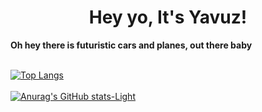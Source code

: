 <h1 style="text-align: center;">Hey yo, It's Yavuz!</h1>
<b style="text-align: center;">Oh hey there is futuristic cars and planes, out there baby</b><br><br>

[![Top Langs](https://github-readme-stats.vercel.app/api/top-langs/?username=anuraghazra&layout=pie&title_color=ff0051)](https://github.com/anuraghazra/github-readme-stats)<br><br>
[![Anurag's GitHub stats-Light](https://github-readme-stats.vercel.app/api?username=noyavuzbey&show_icons=true&theme=default&title_color=ff0051)](https://github.com/anuraghazra/github-readme-stats)
